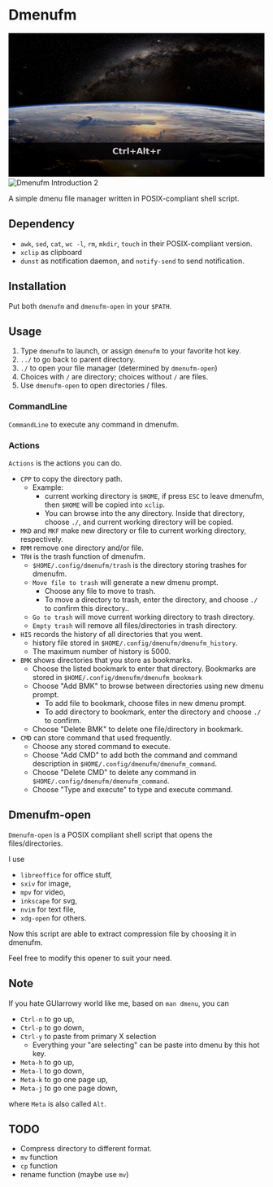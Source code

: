 # Dmenufm

![Dmenufm Introduction 1](./figure/dmenufm_1.gif)
![Dmenufm Introduction 2](./figure/dmenufm_2.gif)

A simple dmenu file manager written in POSIX-compliant shell script.

## Dependency

- `awk`, `sed`, `cat`, `wc -l`, `rm`, `mkdir`, `touch` in their POSIX-compliant version.
- `xclip` as clipboard
- `dunst` as notification daemon, and `notify-send` to send notification.

## Installation

Put both `dmenufm` and `dmenufm-open` in your `$PATH`.

## Usage

1. Type `dmenufm` to launch, or assign `dmenufm` to your favorite hot key.
2. `../` to go back to parent directory.
3. `./` to open your file manager (determined by `dmenufm-open`)
4. Choices with `/` are directory; choices without `/` are files.
5. Use `dmenufm-open` to open directories / files.

### CommandLine

`CommandLine` to execute any command in dmenufm.

### Actions

`Actions` is the actions you can do.

- `CPP` to copy the directory path.
	- Example:
		- current working directory is `$HOME`, if press `ESC` to leave dmenufm, then `$HOME` will be copied into `xclip`.
		- You can browse into the any directory. Inside that directory, choose `./`, and current working directory will be copied.
- `MKD` and `MKF` make new directory or file to current working directory, respectively.
- `RMM` remove one directory and/or file.
- `TRH` is the trash function of dmenufm.
	- `$HOME/.config/dmenufm/trash` is the directory storing trashes for dmenufm.
	- `Move file to trash` will generate a new dmenu prompt.
		- Choose any file to move to trash.
		- To move a directory to trash, enter the directory, and choose `./` to confirm this directory..
	- `Go to trash` will move current working directory to trash directory.
	- `Empty trash` will remove all files/directories in trash directory.
- `HIS` records the history of all directories that you went.
	- history file stored in `$HOME/.config/dmenufm/dmenufm_history`.
	- The maximum number of history is 5000.
- `BMK` shows directories that you store as bookmarks.
	- Choose the listed bookmark to enter that directory. Bookmarks are stored in `$HOME/.config/dmenufm/dmenufm_bookmark`
	- Choose "Add BMK" to browse between directories using new dmenu prompt.
		- To add file to bookmark, choose files in new dmenu prompt.
		- To add directory to bookmark, enter the directory and choose `./` to confirm.
	- Choose "Delete BMK" to delete one file/directory in bookmark.
- `CMD` can store command that used frequently.
	- Choose any stored command to execute.
	- Choose "Add CMD" to add both the command and command description in `$HOME/.config/dmenufm/dmenufm_command`.
	- Choose "Delete CMD" to delete any command in `$HOME/.config/dmenufm/dmenufm_command`.
	- Choose "Type and execute" to type and execute command.

## Dmenufm-open

`Dmenufm-open` is a POSIX compliant shell script that opens the files/directories.

I use

- `libreoffice` for office stuff,
- `sxiv` for image,
- `mpv` for video,
- `inkscape` for svg,
- `nvim` for text file,
- `xdg-open` for others.

Now this script are able to extract compression file by choosing it in dmenufm.

Feel free to modify this opener to suit your need.

## Note

If you hate GUIarrowy world like me, based on `man dmenu`, you can

- `Ctrl-n` to go up,
- `Ctrl-p` to go down,
- `Ctrl-y` to paste from primary X selection
	- Everything your "are selecting" can be paste into dmenu by this hot key.
- `Meta-h` to go up,
- `Meta-l` to go down,
- `Meta-k` to go one page up,
- `Meta-j`  to go one page down,

where `Meta` is also called `Alt`.


## TODO

- Compress directory to different format.
- `mv` function
- `cp` function
- rename function (maybe use `mv`)


